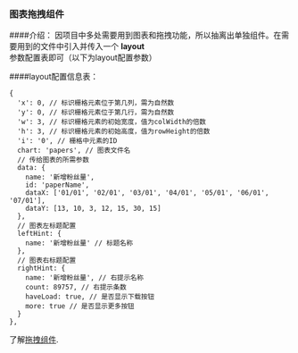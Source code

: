 ### 图表拖拽组件

####介绍：
因项目中多处需要用到图表和拖拽功能，所以抽离出单独组件。在需要用到的文件中引入并传入一个
**layout** 参数配置表即可（以下为layout配置参数）

####layout配置信息表：
```
{
  'x': 0, // 标识栅格元素位于第几列，需为自然数
  'y': 0, // 标识栅格元素位于第几行，需为自然数
  'w': 3, // 标识栅格元素的初始宽度，值为colWidth的倍数
  'h': 3, // 标识栅格元素的初始高度，值为rowHeight的倍数
  'i': '0', // 栅格中元素的ID
  chart: 'papers', // 图表文件名
  // 传给图表的所需参数
  data: {
    name: '新增粉丝量',
    id: 'paperName',
    dataX: ['01/01', '02/01', '03/01', '04/01', '05/01', '06/01', '07/01'],
    dataY: [13, 10, 3, 12, 15, 30, 15]
  },
  // 图表左标题配置
  leftHint: { 
    name: '新增粉丝量' // 标题名称
  },
  // 图表右标题配置
  rightHint: { 
    name: '新增粉丝量', // 右提示名称
    count: 89757, // 右提示条数
    haveLoad: true, // 是否显示下载按钮
    more: true // 是否显示更多按钮
  }
},

```

了解[拖拽组件](https://jbaysolutions.github.io/vue-grid-layout/zh/).

